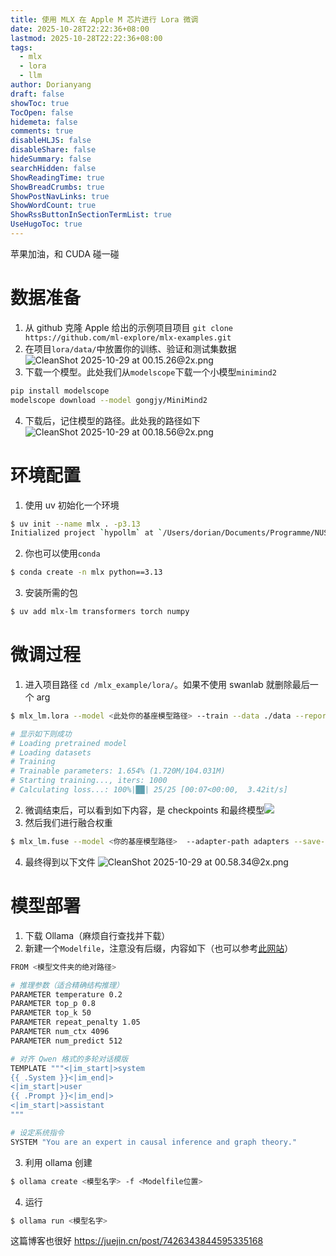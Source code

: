 ```yaml
---
title: 使用 MLX 在 Apple M 芯片进行 Lora 微调
date: 2025-10-28T22:22:36+08:00
lastmod: 2025-10-28T22:22:36+08:00
tags:
  - mlx
  - lora
  - llm
author: Dorianyang
draft: false
showToc: true
TocOpen: false
hidemeta: false
comments: true
disableHLJS: false
disableShare: false
hideSummary: false
searchHidden: false
ShowReadingTime: true
ShowBreadCrumbs: true
ShowPostNavLinks: true
ShowWordCount: true
ShowRssButtonInSectionTermList: true
UseHugoToc: true
---
```

苹果加油，和 CUDA 碰一碰
# 数据准备
1. 从 github 克隆 Apple 给出的示例项目项目
   `git clone https://github.com/ml-explore/mlx-examples.git`
2. 在项目`lora/data/`中放置你的训练、验证和测试集数据![CleanShot 2025-10-29 at 00.15.26@2x.png](https://s2.loli.net/2025/10/29/lpLI4gCXmvcq1Uk.png)
3. 下载一个模型。此处我们从`modelscope`下载一个小模型`minimind2`
```zsh
pip install modelscope
modelscope download --model gongjy/MiniMind2
```
4. 下载后，记住模型的路径。此处我的路径如下![CleanShot 2025-10-29 at 00.18.56@2x.png](https://s2.loli.net/2025/10/29/AMzUcXeZ1dSrPIG.png)
# 环境配置
1. 使用 uv 初始化一个环境
```zsh
$ uv init --name mlx . -p3.13 
Initialized project `hypollm` at `/Users/dorian/Documents/Programme/NUS311/model_test`
```
2. 你也可以使用`conda`
```zsh
$ conda create -n mlx python==3.13
```
3. 安装所需的包
```zsh
$ uv add mlx-lm transformers torch numpy
```
# 微调过程
 1. 进入项目路径 `cd /mlx_example/lora/`。如果不使用 swanlab 就删除最后一个 arg
```zsh
$ mlx_lm.lora --model <此处你的基座模型路径> --train --data ./data --report-to swanlab

# 显示如下则成功
# Loading pretrained model
# Loading datasets
# Training
# Trainable parameters: 1.654% (1.720M/104.031M)
# Starting training..., iters: 1000
# Calculating loss...: 100%|██| 25/25 [00:07<00:00,  3.42it/s]
```
2. 微调结束后，可以看到如下内容，是 checkpoints 和最终模型![](https://s2.loli.net/2025/10/29/Uar8DLKH2n7yJ4Z.png)
3. 然后我们进行融合权重
```zsh
$ mlx_lm.fuse --model <你的基座模型路径>  --adapter-path adapters --save-path <你的模型名字>
```
4. 最终得到以下文件
   ![CleanShot 2025-10-29 at 00.58.34@2x.png](https://s2.loli.net/2025/10/29/5EnOx71WZsXofmz.png)
# 模型部署
1. 下载 Ollama（麻烦自行查找并下载）
2. 新建一个`Modelfile`，注意没有后缀，内容如下（也可以参考[此网站](https://www.llamafactory.cn/ollama-docs/modelfile.html)）
```zsh
FROM <模型文件夹的绝对路径>

# 推理参数（适合精确结构推理）
PARAMETER temperature 0.2
PARAMETER top_p 0.8
PARAMETER top_k 50
PARAMETER repeat_penalty 1.05
PARAMETER num_ctx 4096
PARAMETER num_predict 512

# 对齐 Qwen 格式的多轮对话模版
TEMPLATE """<|im_start|>system
{{ .System }}<|im_end|>
<|im_start|>user
{{ .Prompt }}<|im_end|>
<|im_start|>assistant
"""

# 设定系统指令
SYSTEM "You are an expert in causal inference and graph theory."
```
3. 利用 ollama 创建
```zsh
$ ollama create <模型名字> -f <Modelfile位置>
```
4. 运行
```zsh
$ ollama run <模型名字>
```

这篇博客也很好 https://juejin.cn/post/7426343844595335168